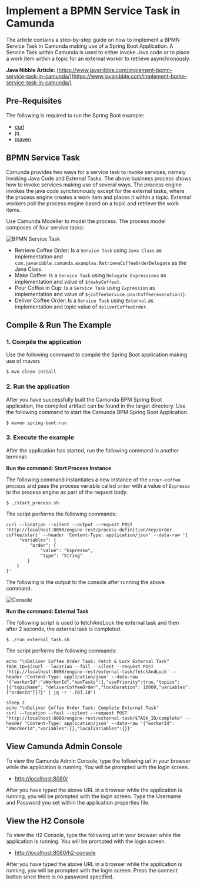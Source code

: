 # Implement a BPMN Service Task in Camunda
The article contains a step-by-step guide on how to implement a BPMN Service Task in Camunda making use of a Spring Boot Application. A Service Task within Camunda is used to either invoke Java code or to place a work item within a topic for an external worker to retrieve asynchronously.

**Java Nibble Article:** [https://www.javanibble.com/implement-bpmn-service-task-in-camunda/](https://www.javanibble.com/implement-bpmn-service-task-in-camunda/)

## Pre-Requisites
The following is required to run the Spring Boot example:
* [curl](https://www.javanibble.com/how-to-install-curl-on-macos-using-homebrew/)
* jq
* [maven](https://www.javanibble.com/how-to-install-maven-on-macos-using-homebrew/)

## BPMN Service Task
Camunda provides two ways for a service task to invoke services, namely Invoking Java Code and External Tasks. The above
business process shows how to invoke services making use of several ways. The process engine invokes the java code
synchronously except for the external tasks, where the process engine creates a work item and places it within a topic.
External workers poll the process engine based on a topic and retrieve the work items.

Use Camunda Modeller to model the process. The process model composes of four service tasks:

![BPMN Service Task](https://www.javanibble.com/assets/images/posts/bpmn-service-task/bpmn-service-task.png)

* Retrieve Coffee Order: Is a `Service Task` using `Java Class` as implementation and `com.javanibble.camunda.examples.RetrieveCoffeeOrderDelegate` as the Java Class.
* Make Coffee: Is a `Service Task` using `Delegate Expressions` as implementation and value of `${makeCoffee}`.
* Pour Coffee in Cup: Is a `Service Task` using `Expression` as implementation and value of `${coffeeService.pourCoffee(execution)}`.
* Deliver Coffee Order: Is a `Service Task` using `External` as implementation and topic value of `deliverCoffeeOrder`.


## Compile & Run The Example
### 1. Compile the application
Use the following command to compile the Spring Boot application making use of maven:

```shell
$ mvn clean install
```

### 2. Run the application
After you have successfully built the Camunda BPM Spring Boot application, the compiled artifact can be found in the
target directory. Use the following command to start the Camunda BPM Spring Boot Application.

```shell
$ maven spring-boot:run
```

### 3. Execute the example
After the application has started, run the following command in another terminal:

**Run the command: Start Process Instance**

The following command instantiates a new instance of the `order-coffee` process and pass the process variable called
`order` with a value of `Espresso` to the process engine as part of the request body.

```shell
$ ./start_process.sh 
```
The script performs the following commands:
```shell
curl --location --silent --output --request POST 'http://localhost:8080/engine-rest/process-definition/key/order-coffee/start' --header 'Content-Type: application/json' --data-raw '{
     "variables": {
         "order": {
             "value": "Espresso",
             "type": "String"
        }
    }
}'
```
The following is the output to the console after running the above command.

![Console](https://www.javanibble.com/assets/images/posts/bpmn-service-task/console-camunda-bpmn-service-task.png)

**Run the command: External Task**

The following script is used to fetchAndLock the external task and then after 2 seconds, the external task is completed.

```shell
$ ./run_external_task.sh
```
The script performs the following commands:
```shell
echo "\nDeliver Coffee Order Task: Fetch & Lock External Task"
TASK_ID=$(curl --location --fail --silent --request POST 'http://localhost:8080/engine-rest/external-task/fetchAndLock' --header 'Content-Type: application/json' --data-raw '{"workerId":"aWorkerId","maxTasks":1,"usePriority":true,"topics":[{"topicName": "deliverCoffeeOrder","lockDuration": 10000,"variables": ["orderId"]}]}' | jq -r '.[0].id')

sleep 2
echo "\nDeliver Coffee Order Task: Complete External Task"
curl --location --fail --silent --request POST "http://localhost:8080/engine-rest/external-task/$TASK_ID/complete" --header 'Content-Type: application/json' --data-raw '{"workerId": "aWorkerId","variables":{},"localVariables":{}}'
```

## View Camunda Admin Console
To view the Camunda Admin Console, type the following url in your browser while the application is running. You will be prompted with the login screen.

* [http://localhost:8080/](http://localhost:8080/)

After you have typed the above URL in a browser while the application is running, you will be prompted with the login screen. Type the Username and Password you set within the application properties file.


## View the H2 Console
To view the H2 Console, type the following url in your browser while the application is running. You will be prompted with the login screen.

* [http://localhost:8080/h2-console](http://localhost:8080/h2-console)

After you have typed the above URL in a browser while the application is running, you will be prompted with the login screen. Press the connect button since there is no password specified.
